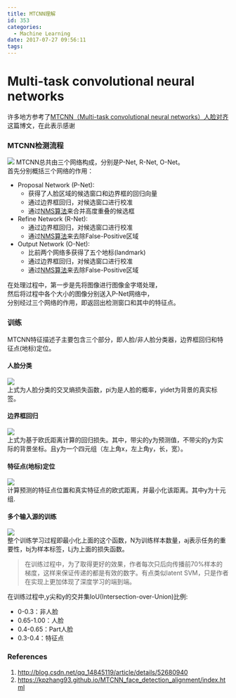 ```yaml
---
title: MTCNN理解
id: 353
categories:
  - Machine Learning
date: 2017-07-27 09:56:11
tags:
---
```


# Multi-task convolutional neural networks

许多地方参考了[MTCNN（Multi-task convolutional neural networks）人脸对齐
](http://blog.csdn.net/qq_14845119/article/details/52680940)这篇博文，在此表示感谢

### MTCNN检测流程
![](http://storage1.imgchr.com/AS2ND.png)
MTCNN总共由三个网络构成，分别是P-Net, R-Net, O-Net。<br>
首先分别概括三个网络的作用：
* Proposal Network (P-Net):
    * 获得了人脸区域的候选窗口和边界框的回归向量
    * 通过边界框回归，对候选窗口进行校准
    * 通过[NMS算法](http://www.jusot.com/?p=330)来合并高度重叠的候选框
* Refine Network (R-Net):
    * 通过边界框回归，对候选窗口进行校准
    * 通过[NMS算法](http://www.jusot.com/?p=330)来去除False-Positive区域
* Output Network (O-Net):
    * 比前两个网络多获得了五个地标(landmark)
    * 通过边界框回归，对候选窗口进行校准
    * 通过[NMS算法](http://www.jusot.com/?p=330)来去除False-Positive区域

在处理过程中，第一步是先将图像进行图像金字塔处理，<br>
然后将过程中各个大小的图像分别送入P-Net网络中，<br>
分别经过三个网络的作用，即返回出检测窗口和其中的特征点。<br>

### 训练
MTCNN特征描述子主要包含三个部分，即人脸/非人脸分类器，边界框回归和特征点(地标)定位。
#### 人脸分类
![](http://img.blog.csdn.net/20160927151710209)<br>
上式为人脸分类的交叉熵损失函数，pi为是人脸的概率，yidet为背景的真实标签。
#### 边界框回归
![](http://img.blog.csdn.net/20160927151729296)<br>
上式为基于欧氏距离计算的回归损失。其中，带尖的y为预测值，不带尖的y为实际的背景坐标。且y为一个四元组（左上角x，左上角y，长，宽）。
#### 特征点(地标)定位
![](http://img.blog.csdn.net/20160927151747812)<br>
计算预测的特征点位置和真实特征点的欧式距离，并最小化该距离。其中y为十元组.
#### 多个输入源的训练
![](http://img.blog.csdn.net/20160927151808203)<br>
整个训练学习过程即最小化上面的这个函数，N为训练样本数量，aj表示任务的重要性，bj为样本标签，Lj为上面的损失函数。

> 在训练过程中，为了取得更好的效果，作者每次只后向传播前70%样本的梯度，这样来保证传递的都是有效的数字。有点类似latent SVM，只是作者在实现上更加体现了深度学习的端到端。

在训练过程中,y尖和y的交并集IoU(Intersection-over-Union)比例:
* 0-0.3：非人脸
* 0.65-1.00：人脸
* 0.4-0.65：Part人脸
* 0.3-0.4：特征点

### References
1. http://blog.csdn.net/qq_14845119/article/details/52680940
1. https://kpzhang93.github.io/MTCNN_face_detection_alignment/index.html
